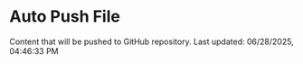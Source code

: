 # Auto Push File

Content that will be pushed to GitHub repository.
Last updated: 06/28/2025, 04:46:33 PM